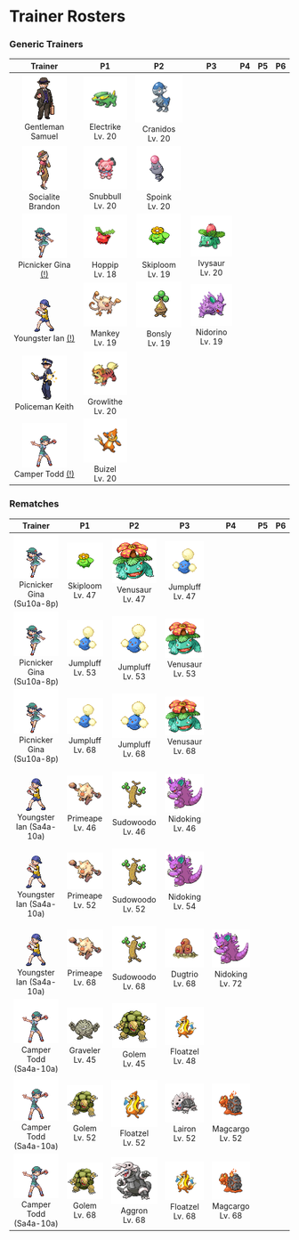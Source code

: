 # Trainer Rosters

### Generic Trainers

| Trainer | P1 | P2 | P3 | P4 | P5 | P6 |
|:-------:|:--:|:--:|:--:|:--:|:--:|:--:|
| ![Gentleman Samuel](../../assets/trainers/gentleman.png "Gentleman Samuel")<br>Gentleman Samuel | ![Electrike](../../assets/sprites/electrike/front.gif "Electrike")<br>Electrike<br>Lv. 20 | ![Cranidos](../../assets/sprites/cranidos/front.gif "Cranidos")<br>Cranidos<br>Lv. 20 |
| ![Socialite Brandon](../../assets/trainers/socialite.png "Socialite Brandon")<br>Socialite Brandon | ![Snubbull](../../assets/sprites/snubbull/front.gif "Snubbull")<br>Snubbull<br>Lv. 20 | ![Spoink](../../assets/sprites/spoink/front.gif "Spoink")<br>Spoink<br>Lv. 20 |
| ![Picnicker Gina (!)](../../assets/trainers/picnicker.png "Picnicker Gina (!)")<br>Picnicker Gina [(!)](#rematches) | ![Hoppip](../../assets/sprites/hoppip/front.gif "Hoppip")<br>Hoppip<br>Lv. 18 | ![Skiploom](../../assets/sprites/skiploom/front.gif "Skiploom")<br>Skiploom<br>Lv. 19 | ![Ivysaur](../../assets/sprites/ivysaur/front.gif "Ivysaur")<br>Ivysaur<br>Lv. 20 |
| ![Youngster Ian (!)](../../assets/trainers/youngster.png "Youngster Ian (!)")<br>Youngster Ian [(!)](#rematches) | ![Mankey](../../assets/sprites/mankey/front.gif "Mankey")<br>Mankey<br>Lv. 19 | ![Bonsly](../../assets/sprites/bonsly/front.gif "Bonsly")<br>Bonsly<br>Lv. 19 | ![Nidorino](../../assets/sprites/nidorino/front.gif "Nidorino")<br>Nidorino<br>Lv. 19 |
| ![Policeman Keith](../../assets/trainers/policeman.png "Policeman Keith")<br>Policeman Keith | ![Growlithe](../../assets/sprites/growlithe/front.gif "Growlithe")<br>Growlithe<br>Lv. 20 |
| ![Camper Todd (!)](../../assets/trainers/camper.png "Camper Todd (!)")<br>Camper Todd [(!)](#rematches) | ![Buizel](../../assets/sprites/buizel/front.gif "Buizel")<br>Buizel<br>Lv. 20 |


### Rematches

| Trainer | P1 | P2 | P3 | P4 | P5 | P6 |
|:-------:|:--:|:--:|:--:|:--:|:--:|:--:|
| ![Picnicker Gina (Su10a-8p)](../../assets/trainers/picnicker.png "Picnicker Gina (Su10a-8p)")<br>Picnicker Gina (Su10a-8p) | ![Skiploom](../../assets/sprites/skiploom/front.gif "Skiploom")<br>Skiploom<br>Lv. 47 | ![Venusaur](../../assets/sprites/venusaur/front.gif "Venusaur")<br>Venusaur<br>Lv. 47 | ![Jumpluff](../../assets/sprites/jumpluff/front.gif "Jumpluff")<br>Jumpluff<br>Lv. 47 |
| ![Picnicker Gina (Su10a-8p)](../../assets/trainers/picnicker.png "Picnicker Gina (Su10a-8p)")<br>Picnicker Gina (Su10a-8p) | ![Jumpluff](../../assets/sprites/jumpluff/front.gif "Jumpluff")<br>Jumpluff<br>Lv. 53 | ![Jumpluff](../../assets/sprites/jumpluff/front.gif "Jumpluff")<br>Jumpluff<br>Lv. 53 | ![Venusaur](../../assets/sprites/venusaur/front.gif "Venusaur")<br>Venusaur<br>Lv. 53 |
| ![Picnicker Gina (Su10a-8p)](../../assets/trainers/picnicker.png "Picnicker Gina (Su10a-8p)")<br>Picnicker Gina (Su10a-8p) | ![Jumpluff](../../assets/sprites/jumpluff/front.gif "Jumpluff")<br>Jumpluff<br>Lv. 68 | ![Jumpluff](../../assets/sprites/jumpluff/front.gif "Jumpluff")<br>Jumpluff<br>Lv. 68 | ![Venusaur](../../assets/sprites/venusaur/front.gif "Venusaur")<br>Venusaur<br>Lv. 68 |
| ![Youngster Ian (Sa4a-10a)](../../assets/trainers/youngster.png "Youngster Ian (Sa4a-10a)")<br>Youngster Ian (Sa4a-10a) | ![Primeape](../../assets/sprites/primeape/front.gif "Primeape")<br>Primeape<br>Lv. 46 | ![Sudowoodo](../../assets/sprites/sudowoodo/front.gif "Sudowoodo")<br>Sudowoodo<br>Lv. 46 | ![Nidoking](../../assets/sprites/nidoking/front.gif "Nidoking")<br>Nidoking<br>Lv. 46 |
| ![Youngster Ian (Sa4a-10a)](../../assets/trainers/youngster.png "Youngster Ian (Sa4a-10a)")<br>Youngster Ian (Sa4a-10a) | ![Primeape](../../assets/sprites/primeape/front.gif "Primeape")<br>Primeape<br>Lv. 52 | ![Sudowoodo](../../assets/sprites/sudowoodo/front.gif "Sudowoodo")<br>Sudowoodo<br>Lv. 52 | ![Nidoking](../../assets/sprites/nidoking/front.gif "Nidoking")<br>Nidoking<br>Lv. 54 |
| ![Youngster Ian (Sa4a-10a)](../../assets/trainers/youngster.png "Youngster Ian (Sa4a-10a)")<br>Youngster Ian (Sa4a-10a) | ![Primeape](../../assets/sprites/primeape/front.gif "Primeape")<br>Primeape<br>Lv. 68 | ![Sudowoodo](../../assets/sprites/sudowoodo/front.gif "Sudowoodo")<br>Sudowoodo<br>Lv. 68 | ![Dugtrio](../../assets/sprites/dugtrio/front.gif "Dugtrio")<br>Dugtrio<br>Lv. 68 | ![Nidoking](../../assets/sprites/nidoking/front.gif "Nidoking")<br>Nidoking<br>Lv. 72 |
| ![Camper Todd (Sa4a-10a)](../../assets/trainers/camper.png "Camper Todd (Sa4a-10a)")<br>Camper Todd (Sa4a-10a) | ![Graveler](../../assets/sprites/graveler/front.gif "Graveler")<br>Graveler<br>Lv. 45 | ![Golem](../../assets/sprites/golem/front.gif "Golem")<br>Golem<br>Lv. 45 | ![Floatzel](../../assets/sprites/floatzel/front.gif "Floatzel")<br>Floatzel<br>Lv. 48 |
| ![Camper Todd (Sa4a-10a)](../../assets/trainers/camper.png "Camper Todd (Sa4a-10a)")<br>Camper Todd (Sa4a-10a) | ![Golem](../../assets/sprites/golem/front.gif "Golem")<br>Golem<br>Lv. 52 | ![Floatzel](../../assets/sprites/floatzel/front.gif "Floatzel")<br>Floatzel<br>Lv. 52 | ![Lairon](../../assets/sprites/lairon/front.gif "Lairon")<br>Lairon<br>Lv. 52 | ![Magcargo](../../assets/sprites/magcargo/front.gif "Magcargo")<br>Magcargo<br>Lv. 52 |
| ![Camper Todd (Sa4a-10a)](../../assets/trainers/camper.png "Camper Todd (Sa4a-10a)")<br>Camper Todd (Sa4a-10a) | ![Golem](../../assets/sprites/golem/front.gif "Golem")<br>Golem<br>Lv. 68 | ![Aggron](../../assets/sprites/aggron/front.gif "Aggron")<br>Aggron<br>Lv. 68 | ![Floatzel](../../assets/sprites/floatzel/front.gif "Floatzel")<br>Floatzel<br>Lv. 68 | ![Magcargo](../../assets/sprites/magcargo/front.gif "Magcargo")<br>Magcargo<br>Lv. 68 |


